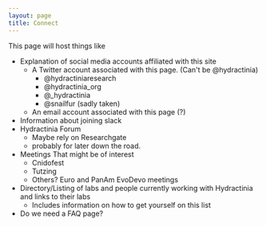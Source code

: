 ```yaml
---
layout: page
title: Connect
---
```


This page will host things like

- Explanation of social media accounts affiliated with this site
  - A Twitter account associated with this page. (Can't be @hydractinia)
    - @hydractiniaresearch
    - @hydractinia_org
    - @_hydractinia
    - @snailfur (sadly taken)     
  - An email account associated with this page (?)
- Information about joining slack
- Hydractinia Forum
  - Maybe rely on Researchgate
  - probably for later down the road.
- Meetings That might be of interest
  - Cnidofest
  - Tutzing
  - Others? Euro and PanAm EvoDevo meetings
- Directory/Listing of labs and people currently working with Hydractinia and links to their labs
  - Includes information on how to get yourself on this list
- Do we need a FAQ page?
